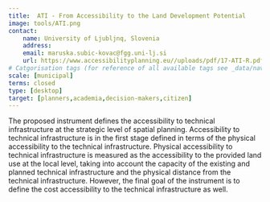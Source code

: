 ```yaml
---
title:  ATI - From Accessibility to the Land Development Potential
image: tools/ATI.png
contact:
    name: University of Ljubljnq, Slovenia
    address: 
    email: maruska.subic-kovac@fgg.uni-lj.si
    url: https://www.accessibilityplanning.eu//uploads/pdf/17-ATI-R.pdf
# Catgorisation tags (for reference of all available tags see _data/navigation_tools.yml file):
scale: [municipal]
terms: closed 
type: [desktop]
target: [planners,academia,decision-makers,citizen]
---
```


The proposed instrument defines the accessibility to technical infrastructure at the strategic level of spatial planning. Accessibility to technical infrastructure is in the first stage defined in terms of the physical accessibility to the technical infrastructure. Physical accessibility to technical infrastructure is measured as the accessibility to the provided land use at the local level, taking into account the capacity of the existing and planned technical infrastructure and the physical distance from the technical infrastructure. However, the final goal of the instrument is to define the cost accessibility to the technical infrastructure as well.